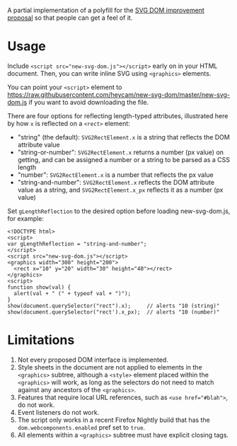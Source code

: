 A partial implementation of a polyfill for the [SVG DOM improvement proposal](http://dev.w3.org/SVG/proposals/improving-svg-dom/)
so that people can get a feel of it.

Usage
=====

Include `<script src="new-svg-dom.js"></script>` early on in your HTML
document.  Then, you can write inline SVG using `<graphics>` elements.

You can point your `<script>` element to https://raw.githubusercontent.com/heycam/new-svg-dom/master/new-svg-dom.js if you want to avoid downloading the file.

There are four options for reflecting length-typed attributes, illustrated here by how `x` is reflected on a `<rect>` element:

* "string" (the default): `SVG2RectElement.x` is a string that reflects the DOM attribute value
* "string-or-number": `SVG2RectElement.x` returns a number (px value) on getting, and can be assigned a number or a string to be parsed as a CSS length
* "number": `SVG2RectElement.x` is a number that reflects the px value
* "string-and-number": `SVG2RectElement.x` reflects the DOM attribute value as a string, and `SVG2RectElement.x_px` reflects it as a number (px value)

Set `gLengthReflection` to the desired option before loading new-svg-dom.js, for example:

```
<!DOCTYPE html>
<script>
var gLengthReflection = "string-and-number";
</script>
<script src="new-svg-dom.js"></script>
<graphics width="300" height="200">
  <rect x="10" y="20" width="30" height="40"></rect>
</graphics>
<script>
function show(val) {
  alert(val + " (" + typeof val + ")");
}
show(document.querySelector("rect").x);     // alerts "10 (string)"
show(document.querySelector("rect').x_px);  // alerts "10 (number)"
```

Limitations
===========

1. Not every proposed DOM interface is implemented.
2. Style sheets in the document are not applied to elements in the `<graphics>` subtree, although a `<style>` element placed within the `<graphics>` will work, as long as the selectors do not need to match against any ancestors of the `<graphics>`.
3. Features that require local URL references, such as `<use href="#blah">`, do not work.
4. Event listeners do not work.
5. The script only works in a recent Firefox Nightly build that has the `dom.webcomponents.enabled` pref set to `true`.
6. All elements within a `<graphics>` subtree must have explicit closing tags.
